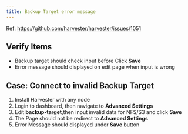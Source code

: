 ```yaml
---
title: Backup Target error message
---
```

Ref: https://github.com/harvester/harvester/issues/1051

## Verify Items
  - Backup target should check input before Click **Save**
  - Error message should displayed on edit page when input is wrong

## Case: Connect to invalid Backup Target
1. Install Harvester with any node
1. Login to dashboard, then navigate to **Advanced Settings**
1. Edit **backup-target**,then input invalid data for NFS/S3 and click **Save**
1. The Page should not be redirect to **Advanced Settings**
1. Error Message should displayed under **Save** button
